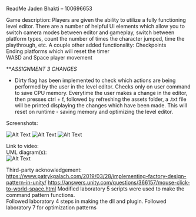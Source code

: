 ReadMe
Jaden Bhakti – 100696653


Game description:
Players are given the ability to utilize a fully functioning level editor. There are a number of helpful UI elements which allow you to switch camera modes between editor and gameplay, switch between platform types, count the number of times the character jumped, time the playthrough, etc. A couple other added functionality:
Checkpoints  
Ending platforms which will reset the timer  
WASD and Space player movement   

***ASSIGNMENT 3 CHANGES*
- Dirty flag has been implemented to check which actions are being performed by the user in the level editor. Checks only on user command to save CPU memory. Everytime the user makes a change in the editor, then presses ctrl + f, followed by refreshing the assets folder, a .txt file will be printed displaying the changes which have been made. This will reset on runtime - saving memory and optimizing the level editor.

Screenshots:  
 
 
 
 ![Alt Text](https://cdn.discordapp.com/attachments/900747883698061342/902376882291503104/unknown.png)
 ![Alt Text](https://cdn.discordapp.com/attachments/900747883698061342/902384877729640448/unknown.png)
 ![Alt Text](https://cdn.discordapp.com/attachments/900747883698061342/902385016141652028/unknown.png)
  





Link to video:  
UML diagram(s):  
 ![Alt Text](https://cdn.discordapp.com/attachments/900747883698061342/902393845961093241/unknown.png)






Third-party acknowledgement:
https://www.patrykgalach.com/2019/03/28/implementing-factory-design-pattern-in-unity/
https://answers.unity.com/questions/366157/mouse-click-to-world-space.html
Modified laboratory 5 scripts were used to make the command pattern functions.     
Followed laboratory 4 steps in making the dll and plugin.
Followed laboratory 7 for optimization patterns
